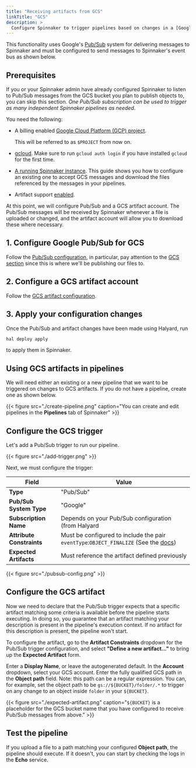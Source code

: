 ```yaml
---
title: "Receiving artifacts from GCS"
linkTitle: "GCS"
description: >
  Configure Spinnaker to trigger pipelines based on changes in a [Google Cloud Storage](https://cloud.google.com/storage/) (GCS) bucket and inject changed GCS objects as [artifacts](/docs/reference/artifacts) into a pipeline.
---
```


This functionality uses Google's
[Pub/Sub](https://cloud.google.com/pubsub/docs/overview) system for delivering
messages to Spinnaker and must be configured to send messages to
Spinnaker's event bus as shown below.

## Prerequisites

If you or your Spinnaker admin have already configured Spinnaker to listen to
Pub/Sub messages from the GCS bucket you plan to publish objects to, you can
skip this section. _One Pub/Sub subscription can be used to trigger as many
independent Spinnaker pipelines as needed_.

You need the following:

* A billing enabled [Google Cloud Platform (GCP)
  project](https://cloud.google.com/storage/docs/projects).

  This will be referred to as `$PROJECT` from now on.

* [gcloud](https://cloud.google.com/sdk/gcloud/). Make sure to run `gcloud
  auth login` if you have installed `gcloud` for the first time.

* [A running Spinnaker instance](/docs/setup/install/). This guide shows you how
  to configure an existing one to accept GCS messages and download the files
  referenced by the messages in your pipelines.

* Artifact support [enabled](/docs/reference/artifacts/#enabling-artifact-support).  

At this point, we will configure Pub/Sub and a GCS artifact account. The
Pub/Sub messages will be received by Spinnaker whenever a file is uploaded or
changed, and the artifact account will allow you to download these where
necessary.

## 1. Configure Google Pub/Sub for GCS

Follow the [Pub/Sub configuration](/docs/setup/other_config/triggers/google/), in particular, pay
attention to the [GCS
section](/docs/setup/other_config/triggers/google/#receiving-messages-from-google-cloud-storage-gcs)
since this is where we'll be publishing our files to.

## 2. Configure a GCS artifact account

Follow the [GCS artifact configuration](/docs/setup/other_config/artifacts/gcs/).

## 3. Apply your configuration changes

Once the Pub/Sub and artifact changes have been made using Halyard, run

```bash
hal deploy apply
```

to apply them in Spinnaker.

## Using GCS artifacts in pipelines

We will need either an existing or a new pipeline that we want to be triggered
on changes to GCS artifacts. If you do not have a pipeline, create one as shown
below.

{{< figure src="./create-pipeline.png" caption="You can create and edit pipelines in the __Pipelines__ tab of Spinnaker" >}}

## Configure the GCS trigger

Let's add a Pub/Sub trigger to run our pipeline.

{{< figure src="./add-trigger.png" >}}

Next, we must configure the trigger:

| Field | Value |
|-------|-------|
| __Type__ | "Pub/Sub" |
| __Pub/Sub System Type__ | "Google" |
| __Subscription Name__  | Depends on your Pub/Sub configuration (from Halyard|
| __Attribute Constraints__ | Must be configured to include the pair `eventType`:`OBJECT_FINALIZE` (See the [docs](https://cloud.google.com/storage/docs/pubsub-notifications#events)) |
| __Expected Artifacts__ | Must reference the artifact defined previously |

{{< figure src="./pubsub-config.png" >}}


## Configure the GCS artifact

Now we need to declare that the Pub/Sub trigger expects that a specific artifact
matching some criteria is available before the pipeline starts executing. In
doing so, you guarantee that an artifact matching your description is present in
the pipeline's execution context. If no artifact for this description is present,
the pipeline won't start.

To configure the artifact, go to the __Artifact Constraints__ dropdown for the
Pub/Sub trigger configuration, and select __"Define a new artifact..."__ to bring
up the __Expected Artifact__ form.

Enter a __Display Name__, or leave the autogenerated default. In the __Account__
dropdown, select your GCS account. Enter the fully qualified GCS path in the
__Object path__ field. Note: this path can be a regular expression. You can, for
example, set
the object path to be `gs://${BUCKET}/folder/.*` to trigger on any change to an
object inside `folder` in your `${BUCKET}`.

{{< figure src="./expected-artifact.png" caption="`${BUCKET}` is a placeholder for the GCS bucket name that you have configured to receive Pub/Sub messages from above." >}}

## Test the pipeline

If you upload a file to a path matching your configured __Object path__,
the pipeline should execute. If it doesn't, you can start by checking the logs
in the __Echo__ service.
